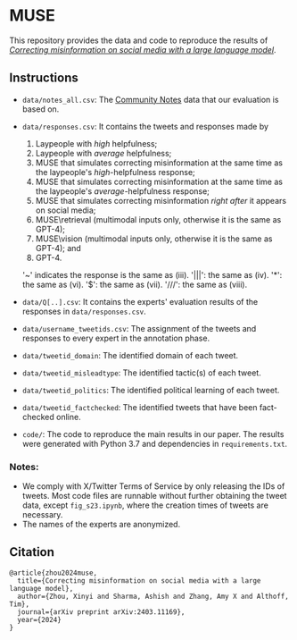 # MUSE

This repository provides the data and code to reproduce the results of *[Correcting misinformation on social media with a large language model](https://arxiv.org/abs/2403.11169)*. 

## Instructions
- `data/notes_all.csv`: The [Community Notes](https://communitynotes.twitter.com/guide/en/about/introduction) data that our evaluation is based on.
- `data/responses.csv`: It contains the tweets and responses made by
  1. Laypeople with *high* helpfulness;
  2. Laypeople with *average* helpfulness; 
  3. MUSE that simulates correcting misinformation at the same time as the laypeople's *high*-helpfulness response;
  4. MUSE that simulates correcting misinformation at the same time as the laypeople's *average*-helpfulness response; 
  5. MUSE that simulates correcting misinformation *right after* it appears on social media;
  6. MUSE\retrieval (multimodal inputs only, otherwise it is the same as GPT-4);
  7. MUSE\vision (multimodal inputs only, otherwise it is the same as GPT-4); and
  8. GPT-4.

  '~' indicates the response is the same as (iii). '|||': the same as (iv). '*': the same as (vi). '$': the same as (vii). '///': the same as (viii). 
- `data/Q[..].csv`: It contains the experts' evaluation results of the responses in `data/responses.csv`.
- `data/username_tweetids.csv`: The assignment of the tweets and responses to every expert in the annotation phase.
- `data/tweetid_domain`: The identified domain of each tweet.
- `data/tweetid_misleadtype`: The identified tactic(s) of each tweet.
- `data/tweetid_politics`: The identified political learning of each tweet.
- `data/tweetid_factchecked`: The identified tweets that have been fact-checked online.
- `code/`: The code to reproduce the main results in our paper. The results were generated with Python 3.7 and dependencies in `requirements.txt`.
### Notes: 
- We comply with X/Twitter Terms of Service by only releasing the IDs of tweets. Most code files are runnable without further obtaining the tweet data, except `fig_s23.ipynb`, where the creation times of tweets are necessary. 
- The names of the experts are anonymized.

## Citation
```
@article{zhou2024muse,
  title={Correcting misinformation on social media with a large language model},
  author={Zhou, Xinyi and Sharma, Ashish and Zhang, Amy X and Althoff, Tim},
  journal={arXiv preprint arXiv:2403.11169},
  year={2024}
}
```
